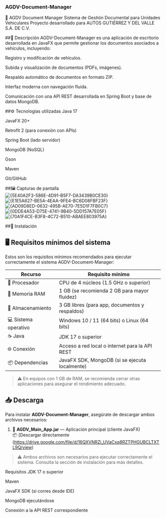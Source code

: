 ### AGDV-Document-Manager
🚗 AGDV Document Manager
Sistema de Gestión Documental para Unidades Vehiculares
Proyecto desarrollado para AUTOS GUTIÉRREZ Y DEL VALLE S.A. DE C.V.

##📄 Descripción
AGDV-Document-Manager es una aplicación de escritorio desarrollada en JavaFX que permite gestionar los documentos asociados a vehículos, incluyendo:

Registro y modificación de vehículos.

Subida y visualización de documentos (PDFs, imágenes).

Respaldo automático de documentos en formato ZIP.

Interfaz moderna con navegación fluida.

Comunicación con una API REST desarrollada en Spring Boot y base de datos MongoDB.

##⚙️ Tecnologías utilizadas
Java 17

JavaFX 20+

Retrofit 2 (para conexión con APIs)

Spring Boot (lado servidor)

MongoDB (NoSQL)

Gson

Maven

Git/GitHub

##🖼️ Capturas de pantalla
![{5E40A2F3-586E-4D91-B5F7-DA3439B0CE30}](https://github.com/user-attachments/assets/f9305c8e-54f8-485c-8f5e-89e98c4ee20e)
![{E1E5A627-BE5A-4EAA-9FE4-BC6D08FBF23F}](https://github.com/user-attachments/assets/80974818-4221-44e6-af63-da5823e9c9f6)
![{AD09D8ED-0632-495B-AE70-7E5D1F7FB0C7}](https://github.com/user-attachments/assets/2593a097-d7af-4209-a978-53c306aea95e)
![{0DDE4A53-D75E-4741-9B40-5DD157A7E05F}](https://github.com/user-attachments/assets/8e02876d-6ff9-40aa-a01f-e5c3540545b2)
![{70A1F4CE-B3F8-4C72-B510-ABAEE803975A}](https://github.com/user-attachments/assets/6cd6bd3e-d425-4f4c-ab84-14b7d66bc243)


##🚀 Instalación

## 🖥️ Requisitos mínimos del sistema

Estos son los requisitos mínimos recomendados para ejecutar correctamente el sistema AGDV-Document-Manager:

| Recurso              | Requisito mínimo                         |
|----------------------|------------------------------------------|
| 🧠 Procesador         | CPU de 4 núcleos (1.5 GHz o superior)     |
| 💾 Memoria RAM        | 1 GB (se recomienda 2 GB para mayor fluidez) |
| 💽 Almacenamiento     | 3 GB libres (para app, documentos y respaldos) |
| 💻 Sistema operativo  | Windows 10 / 11 (64 bits) o Linux (64 bits) |
| ☕ Java               | JDK 17 o superior                        |
| 🌐 Conexión           | Acceso a red local o internet para la API REST |
| 📦 Dependencias       | JavaFX SDK, MongoDB (si se ejecuta localmente) |

> ⚠️ En equipos con 1 GB de RAM, se recomienda cerrar otras aplicaciones para asegurar el rendimiento adecuado.

## 📥 Descarga

Para instalar **AGDV-Document-Manager**, asegúrate de descargar ambos archivos necesarios:

1. 🔧 **AGDV_Main_App.jar** — Aplicación principal (cliente JavaFX)  
   📦 [Descargar directamente (https://drive.google.com/file/d/16QXVNRZi_UVaCxq8RZTPHGUBCLTXTL9Q/view)


> ⚠️ Ambos archivos son necesarios para ejecutar correctamente el sistema. Consulta la sección de instalación para más detalles.

Requisitos
JDK 17 o superior

Maven

JavaFX SDK (si corres desde IDE)

MongoDB ejecutándose

Conexión a la API REST correspondiente
